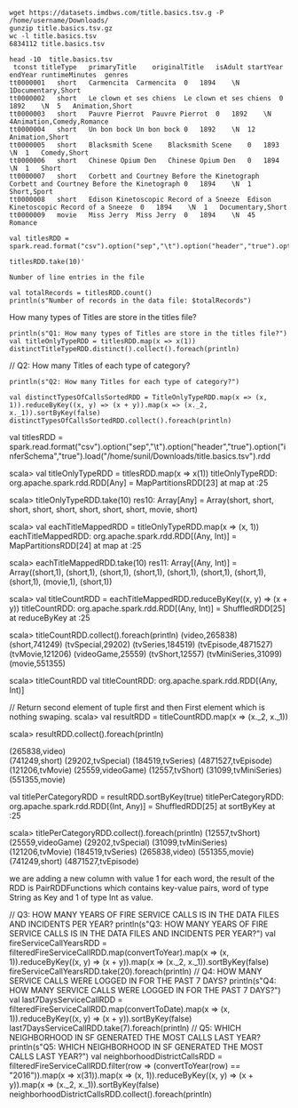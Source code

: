 ```
wget https://datasets.imdbws.com/title.basics.tsv.g -P /home/username/Downloads/
gunzip title.basics.tsv.gz
wc -l title.basics.tsv  
6834112 title.basics.tsv

head -10  title.basics.tsv 
 tconst	titleType	primaryTitle	originalTitle	isAdult	startYear	endYear	runtimeMinutes	genres
tt0000001	short	Carmencita	Carmencita	0	1894	\N	1Documentary,Short
tt0000002	short	Le clown et ses chiens	Le clown et ses chiens	0	1892	\N	5	Animation,Short
tt0000003	short	Pauvre Pierrot	Pauvre Pierrot	0	1892	\N	4Animation,Comedy,Romance
tt0000004	short	Un bon bock	Un bon bock	0	1892	\N	12	Animation,Short
tt0000005	short	Blacksmith Scene	Blacksmith Scene	0	1893	\N	1	Comedy,Short
tt0000006	short	Chinese Opium Den	Chinese Opium Den	0	1894	\N	1	Short
tt0000007	short	Corbett and Courtney Before the Kinetograph	Corbett and Courtney Before the Kinetograph	0	1894	\N	1	Short,Sport
tt0000008	short	Edison Kinetoscopic Record of a Sneeze	Edison Kinetoscopic Record of a Sneeze	0	1894	\N	1	Documentary,Short
tt0000009	movie	Miss Jerry	Miss Jerry	0	1894	\N	45	Romance
```

```
val titlesRDD = spark.read.format("csv").option("sep","\t").option("header","true").option("inferSchema","true").load("/home/sunil/Downloads/title.basics.tsv").rdd

titlesRDD.take(10)'

Number of line entries in the file

val totalRecords = titlesRDD.count()
println(s"Number of records in the data file: $totalRecords")
```

How many types of Titles are store in the titles file?
```
println(s"Q1: How many types of Titles are store in the titles file?")
val titleOnlyTypeRDD = titlesRDD.map(x => x(1))
distinctTitleTypeRDD.distinct().collect().foreach(println)
```

// Q2: How many Titles of each type of category?
```
println(s"Q2: How many Titles for each type of category?")

val distinctTypesOfCallsSortedRDD = TitleOnlyTypeRDD.map(x => (x, 1)).reduceByKey((x, y) => (x + y)).map(x => (x._2, x._1)).sortByKey(false)
distinctTypesOfCallsSortedRDD.collect().foreach(println)
```

val titlesRDD = spark.read.format("csv").option("sep","\t").option("header","true").option("inferSchema","true").load("/home/sunil/Downloads/title.basics.tsv").rdd


scala> val titleOnlyTypeRDD = titlesRDD.map(x => x(1))
titleOnlyTypeRDD: org.apache.spark.rdd.RDD[Any] = MapPartitionsRDD[23] at map at <console>:25

scala>  titleOnlyTypeRDD.take(10)
res10: Array[Any] = Array(short, short, short, short, short, short, short, short, movie, short)

scala> val eachTitleMappedRDD = titleOnlyTypeRDD.map(x => (x, 1))
eachTitleMappedRDD: org.apache.spark.rdd.RDD[(Any, Int)] = MapPartitionsRDD[24] at map at <console>:25

scala> eachTitleMappedRDD.take(10)
res11: Array[(Any, Int)] = Array((short,1), (short,1), (short,1), (short,1), (short,1), (short,1), (short,1), (short,1), (movie,1), (short,1))

scala> val titleCountRDD = eachTitleMappedRDD.reduceByKey((x, y) => (x + y))
titleCountRDD: org.apache.spark.rdd.RDD[(Any, Int)] = ShuffledRDD[25] at reduceByKey at <console>:25

scala> titleCountRDD.collect().foreach(println)
(video,265838)
(short,741249)
(tvSpecial,29202)
(tvSeries,184519)
(tvEpisode,4871527)
(tvMovie,121206)
(videoGame,25559)
(tvShort,12557)
(tvMiniSeries,31099)
(movie,551355)


scala> titleCountRDD
   val titleCountRDD: org.apache.spark.rdd.RDD[(Any, Int)]


// Return second element of tuple first and then First element which is nothing swaping.
scala> val resultRDD = titleCountRDD.map(x => (x._2, x._1))

scala>  resultRDD.collect().foreach(println)

(265838,video)                                                                  
(741249,short)
(29202,tvSpecial)
(184519,tvSeries)
(4871527,tvEpisode)
(121206,tvMovie)
(25559,videoGame)
(12557,tvShort)
(31099,tvMiniSeries)
(551355,movie)


val titlePerCategoryRDD =  resultRDD.sortByKey(true)
titlePerCategoryRDD: org.apache.spark.rdd.RDD[(Int, Any)] = ShuffledRDD[25] at sortByKey at <console>:25

scala> titlePerCategoryRDD.collect().foreach(println)
(12557,tvShort)
(25559,videoGame)
(29202,tvSpecial)
(31099,tvMiniSeries)
(121206,tvMovie)
(184519,tvSeries)
(265838,video)
(551355,movie)
(741249,short)
(4871527,tvEpisode)





we are adding a new column with value 1 for each word, the result of the RDD is PairRDDFunctions which contains key-value pairs, word of type String as Key and 1 of type Int as value.


// Q3: HOW MANY YEARS OF FIRE SERVICE CALLS IS IN THE DATA FILES AND INCIDENTS PER YEAR?
println(s"Q3: HOW MANY YEARS OF FIRE SERVICE CALLS IS IN THE DATA FILES AND INCIDENTS PER YEAR?")
 val fireServiceCallYearsRDD = filteredFireServiceCallRDD.map(convertToYear).map(x => (x, 1)).reduceByKey((x, y) => (x + y)).map(x => (x._2, x._1)).sortByKey(false)
fireServiceCallYearsRDD.take(20).foreach(println)
// Q4: HOW MANY SERVICE CALLS WERE LOGGED IN FOR THE PAST 7 DAYS?
println(s"Q4: HOW MANY SERVICE CALLS WERE LOGGED IN FOR THE PAST 7 DAYS?")
val last7DaysServiceCallRDD = filteredFireServiceCallRDD.map(convertToDate).map(x => (x, 1)).reduceByKey((x, y) => (x + y)).sortByKey(false)
last7DaysServiceCallRDD.take(7).foreach(println)
// Q5: WHICH NEIGHBORHOOD IN SF GENERATED THE MOST CALLS LAST YEAR? 
println(s"Q5: WHICH NEIGHBORHOOD IN SF GENERATED THE MOST CALLS LAST YEAR?")
val neighborhoodDistrictCallsRDD = filteredFireServiceCallRDD.filter(row => (convertToYear(row) == "2016")).map(x => x(31)).map(x => (x, 1)).reduceByKey((x, y) => (x + y)).map(x => (x._2, x._1)).sortByKey(false)
neighborhoodDistrictCallsRDD.collect().foreach(println)





